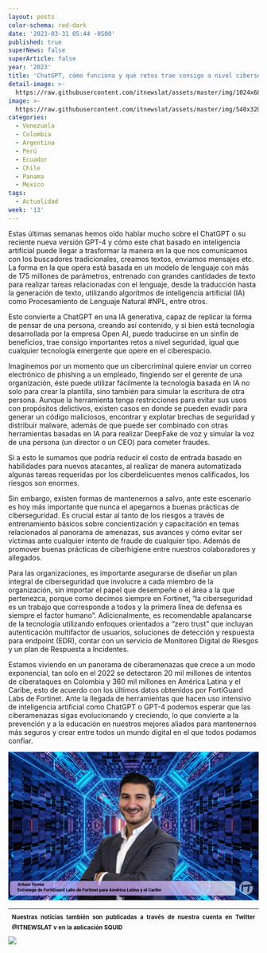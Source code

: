 ```yaml
---
layout: posts
color-schema: red-dark
date: '2023-03-31 05:44 -0500'
published: true
superNews: false
superArticle: false
year: '2023'
title: 'ChatGPT, cómo funciona y qué retos trae consigo a nivel ciberseguridad'
detail-image: >-
  https://raw.githubusercontent.com/itnewslat/assets/master/img/1024x680/Arturo-Torres-g.jpg
image: >-
  https://raw.githubusercontent.com/itnewslat/assets/master/img/540x320/Arturo-Torres-p.jpg
categories:
  - Venezuela
  - Colombia
  - Argentina
  - Perú
  - Ecuador
  - Chile
  - Panama
  - Mexico
tags:
  - Actualidad
week: '13'
---
```

Estas últimas semanas hemos oído hablar mucho sobre el ChatGPT o su reciente nueva versión GPT-4 y cómo este chat basado en inteligencia artificial puede llegar a trasformar la manera en la que nos comunicamos con los buscadores tradicionales, creamos textos, enviamos mensajes etc. La forma en la que opera está basada en un modelo de lenguaje con más de 175 millones de parámetros, entrenado con grandes cantidades de texto para realizar tareas relacionadas con el lenguaje, desde la traducción hasta la generación de texto, utilizando algoritmos de inteligencia artificial (IA) como Procesamiento de Lenguaje Natural #NPL, entre otros.
 
Esto convierte a ChatGPT en una IA generativa, capaz de replicar la forma de pensar de una persona, creando así contenido, y si bien está tecnología desarrollada por la empresa Open AI, puede traducirse en un sinfín de beneficios, trae consigo importantes retos a nivel seguridad, igual que cualquier tecnología emergente que opere en el ciberespacio.
 
Imaginemos por un momento que un cibercriminal quiere enviar un correo electrónico de phishing a un empleado, fingiendo ser el gerente de una organización, éste puede utilizar fácilmente la tecnología basada en IA no solo para crear la plantilla, sino también para simular la escritura de otra persona. Aunque la herramienta tenga restricciones para evitar sus usos con propósitos delictivos, existen casos en donde se pueden evadir para generar un código maliciosos, encontrar y explotar brechas de seguridad y distribuir malware, además de que puede ser combinado con otras herramientas basadas en IA para realizar DeepFake de voz y simular la voz de una persona (un director o un CEO) para cometer fraudes.
 
Si a esto le sumamos que podría reducir el costo de entrada basado en habilidades para nuevos atacantes, al realizar de manera automatizada algunas tareas requeridas por los ciberdelicuentes menos calificados, los riesgos son enormes.
 
Sin embargo, existen formas de mantenernos a salvo, ante este escenario es hoy más importante que nunca el apegarnos a buenas prácticas de ciberseguridad. Es crucial estar al tanto de los riesgos a través de entrenamiento básicos sobre concientización y capacitación en temas relacionados al panorama de amenazas, sus avances y cómo evitar ser víctimas ante cualquier intento de fraude de cualquier tipo. Además de promover buenas prácticas de ciberhigiene entre nuestros colaboradores y allegados. 
 
Para las organizaciones, es importante asegurarse de diseñar un plan integral de ciberseguridad que involucre a cada miembro de la organización, sin importar el papel que desempeñe o el área a la que pertenezca, porque como decimos siempre en Fortinet, “la ciberseguridad es un trabajo que corresponde a todos y la primera línea de defensa es siempre el factor humano”. Adicionalmente, es recomendable apalancarse de la tecnología utilizando enfoques orientados a “zero trust” que incluyan autenticación multifactor de usuarios, soluciones de detección y respuesta para endpoint (EDR), contar con un servicio de Monitoreo Digital de Riesgos y un plan de Respuesta a Incidentes.  
 
Estamos viviendo en un panorama de ciberamenazas que crece a un modo exponencial, tan solo en el  2022 se detectaron 20 mil millones de intentos de ciberataques en Colombia y 360 mil millones en América Latina y el Caribe, esto de acuerdo con los últimos datos obtenidos por FortiGuard Labs de Fortinet. Ante la llegada de herramientas que hacen uso intensivo de inteligencia artificial como ChatGPT o GPT-4 podemos esperar que las ciberamenazas sigas evolucionando y creciendo, lo que convierte a la prevención y a la educación en nuestros mejores aliados para mantenernos más seguros y crear entre todos un mundo digital en el que todos podamos confiar.

![](https://raw.githubusercontent.com/itnewslat/assets/master/img/540x320/Arturo-Torres-p.jpg)

<table style="height: 42px;" width="569">
<tbody>
<tr>
<td style="text-align: justify;"><sub><strong>Nuestras noticias también son publicadas a través de nuestra cuenta en Twitter <a href="https://twitter.com/itnewslat?lang=es">@ITNEWSLAT</a> y en la aplicación <a href="https://squidapp.co/en/">SQUID</a></strong></sub></td>
</tr>
</tbody>
</table>
<img src="https://tracker.metricool.com/c3po.jpg?hash=56f88a41e39ab42c063cc51676587a04"/>